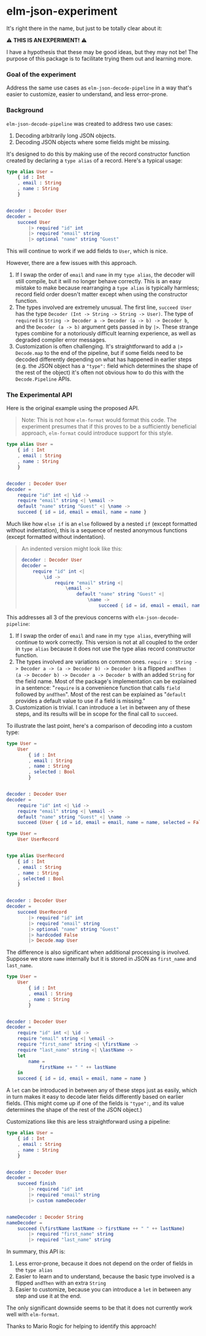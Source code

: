# elm-json-experiment

It's right there in the name, but just to be totally clear about it:

⚠️  **THIS IS AN EXPERIMENT!** ⚠️

I have a hypothesis that these may be good ideas, but they may not be! The
purpose of this package is to facilitate trying them out and learning more.

### Goal of the experiment

Address the same use cases as `elm-json-decode-pipeline` in a way that's easier
to customize, easier to understand, and less error-prone.

### Background

`elm-json-decode-pipeline` was created to address two use cases:

1. Decoding arbitrarily long JSON objects.
2. Decoding JSON objects where some fields might be missing.

It's designed to do this by making use of the record constructor function created
by declaring a `type alias` of a record. Here's a typical usage:

```elm
type alias User =
    { id : Int
    , email : String
    , name : String
    }


decoder : Decoder User
decoder =
    succeed User
        |> required "id" int
        |> required "email" string
        |> optional "name" string "Guest"
```

This will continue to work if we add fields to `User`, which is nice.

However, there are a few issues with this approach.

1. If I swap the order of `email` and `name` in my `type alias`, the decoder will still compile, but it will no longer behave correctly. This is an easy mistake to make because rearranging a `type alias` is typically harmless; record field order doesn't matter except when using the constructor function.
2. The types involved are extremely unusual. The first line, `succeed User` has the type `Decoder (Int -> String -> String -> User)`. The type of `required` is `String -> Decoder a -> Decoder (a -> b) -> Decoder b`, and the `Decoder (a -> b)` argument gets passed in by `|>`. These strange types combine for a notoriously difficult learning experience, as well as degraded compiler error messages.
3. Customization is often challenging. It's straightforward to add a `|> Decode.map` to the end of the pipeline, but if some fields need to be decoded differently depending on what has happened in earlier steps (e.g. the JSON object has a `"type":` field which determines the shape of the rest of the object) it's often not obvious how to do this with the `Decode.Pipeline` APIs.

### The Experimental API

Here is the original example using the proposed API.

> Note: This is not how `elm-format` would format this code. The experiment
> presumes that if this proves to be a sufficiently beneficial approach,
> `elm-format` could introduce support for this style.

```elm
type alias User =
    { id : Int
    , email : String
    , name : String
    }


decoder : Decoder User
decoder =
    require "id" int <| \id ->
    require "email" string <| \email ->
    default "name" string "Guest" <| \name ->
    succeed { id = id, email = email, name = name }
```

Much like how `else if` is an `else` followed by a nested `if` (except formatted without indentation), this is a sequence of nested anonymous functions (except formatted without indentation).

> An indented version might look like this:
>
> ```elm
> decoder : Decoder User
> decoder =
>     require "id" int <|
>         \id ->
>             require "email" string <|
>                 \email ->
>                     default "name" string "Guest" <|
>                         \name ->
>                             succeed { id = id, email = email, name = name }
> ```

This addresses all 3 of the previous concerns with `elm-json-decode-pipeline`:

1. If I swap the order of `email` and `name` in my `type alias`, everything will continue to work correctly. This version is not at all coupled to the order in `type alias` because it does not use the type alias record constructor function.
2. The types involved are variations on common ones. `require : String -> Decoder a -> (a -> Decoder b) -> Decoder b` is a flipped `andThen : (a -> Decoder b) -> Decoder a -> Decoder b` with an added `String` for the field name. Most of the package's implementation can be explained in a sentence: "`require` is a convenience function that calls `field` followed by `andThen`". Most of the rest can be explained as "`default` provides a default value to use if a field is missing."
3. Customization is trivial. I can introduce a `let` in between any of these steps, and its results will be in scope for the final call to `succeed`.

To illustrate the last point, here's a comparison of decoding into a custom type:

```elm
type User =
    User
        { id : Int
        , email : String
        , name : String
        , selected : Bool
        }


decoder : Decoder User
decoder =
    require "id" int <| \id ->
    require "email" string <| \email ->
    default "name" string "Guest" <| \name ->
    succeed (User { id = id, email = email, name = name, selected = False })
```

```elm
type User =
    User UserRecord


type alias UserRecord
    { id : Int
    , email : String
    , name : String
    , selected : Bool
    }


decoder : Decoder User
decoder =
    succeed UserRecord
        |> required "id" int
        |> required "email" string
        |> optional "name" string "Guest"
        |> hardcoded False
        |> Decode.map User
```

The difference is also significant when additional processing is involved. Suppose
we store `name` internally but it is stored in JSON as `first_name` and `last_name`.

```elm
type User =
    User
        { id : Int
        , email : String
        , name : String
        }


decoder : Decoder User
decoder =
    require "id" int <| \id ->
    require "email" string <| \email ->
    require "first_name" string <| \firstName ->
    require "last_name" string <| \lastName ->
    let
        name =
            firstName ++ " " ++ lastName
    in
    succeed { id = id, email = email, name = name }
```

A `let` can be introduced in between any of these steps just as easily, which
in turn makes it easy to decode later fields differently based on earlier fields.
(This might come up if one of the fields is `"type":`, and its value determines
the shape of the rest of the JSON object.)

Customizations like this are less straightforward using a pipeline:

```elm
type alias User =
    { id : Int
    , email : String
    , name : String
    }


decoder : Decoder User
decoder =
    succeed finish
        |> required "id" int
        |> required "email" string
        |> custom nameDecoder


nameDecoder : Decoder String
nameDecoder =
    succeed (\firstName lastName -> firstName ++ " " ++ lastName)
        |> required "first_name" string
        |> required "last_name" string
```

In summary, this API is:

1. Less error-prone, because it does not depend on the order of fields in the `type alias`
2. Easier to learn and to understand, because the basic type involved is a flipped `andThen` with an extra `String`
3. Easier to customize, because you can introduce a `let` in between any step and use it at the end.

The only significant downside seems to be that it does not currently work well with `elm-format`.

Thanks to Mario Rogic for helping to identify this approach!
